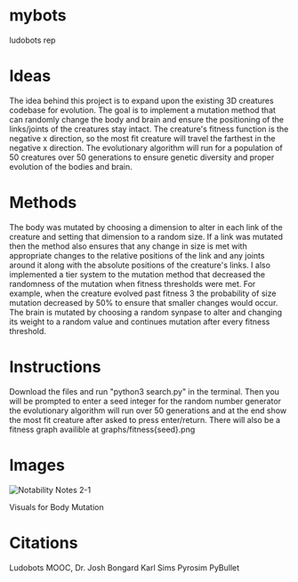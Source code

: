 # mybots
ludobots rep

# Ideas
The idea behind this project is to expand upon the existing 3D creatures codebase for evolution. The goal is to implement a mutation method that can randomly change the body and brain and ensure the positioning of the links/joints of the creatures stay intact. The creature's fitness function is the negative x direction, so the most fit creature will travel the farthest in the negative x direction. The evolutionary algorithm will run for a population of 50 creatures over 50 generations to ensure genetic diversity and proper evolution of the bodies and brain.

# Methods
The body was mutated by choosing a dimension to alter in each link of the creature and setting that dimension to a random size. If a link was mutated then the method also ensures that any change in size is met with appropriate changes to the relative positions of the link and any joints around it along with the absolute positions of the creature's links. I also implemented a tier system to the mutation method that decreased the randomness of the mutation when fitness thresholds were met. For example, when the creature evolved past fitness 3 the probability of size mutation decreased by 50% to ensure that smaller changes would occur. The brain is mutated by choosing a random synpase to alter and changing its weight to a random value and continues mutation after every fitness threshold.

# Instructions
Download the files and run "python3 search.py" in the terminal. Then you will be prompted to enter a seed integer for the random number generator the evolutionary algorithm will run over 50 generations and at the end show the most fit creature after asked to press enter/return. There will also be a fitness graph availible at graphs/fitness{seed}.png

# Images
![Notability Notes 2-1](https://user-images.githubusercontent.com/98726413/221771601-029c5006-a9bb-4147-af74-5f2dac5c7f74.png)

Visuals for Body Mutation

# Citations
Ludobots MOOC, Dr. Josh Bongard
Karl Sims
Pyrosim
PyBullet
